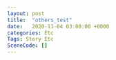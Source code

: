 ```yaml
---
layout: post
title:  "others_test"
date:   2020-11-04 03:00:00 +0000
categories: Etc
Tags: Story Etc
SceneCode: []
---
```

